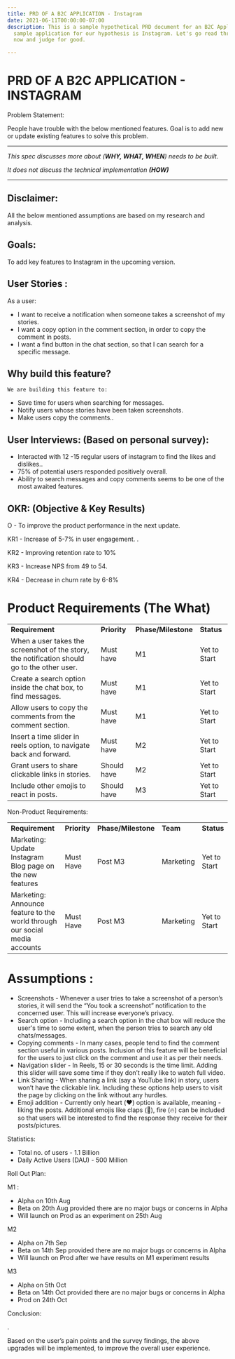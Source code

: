 ```yaml
---
title: PRD OF A B2C APPLICATION - Instagram
date: 2021-06-11T00:00:00-07:00
description: This is a sample hypothetical PRD document for an B2C Application. The
  sample application for our hypothesis is Instagram. Let's go read through the doc
  now and judge for good.

---
```

# **PRD OF A B2C APPLICATION** - **INSTAGRAM**

Problem Statement:

People have trouble with the below mentioned features. Goal is to add new or update existing features to solve this problem.

***

_This spec discusses more about (**WHY, WHAT, WHEN**) needs to be built._

_It does not discuss the technical implementation **(HOW)**_

***

## Disclaimer:

All the below mentioned assumptions are based on my research and analysis.

## Goals:

To add key features to Instagram in the upcoming version.

## User Stories :

As a user:

* I want to receive a notification when someone takes a screenshot of my stories.
* I want a copy option in the comment section, in order to copy the comment in posts.
* I want a find button in the chat section, so that I can search for a specific message.

## Why build this feature?

    We are building this feature to:

* Save time for users when searching for messages.
* Notify users whose stories have been taken screenshots.
* Make users copy the comments..

## User Interviews: (Based on personal survey):

* Interacted with 12 -15 regular users of instagram to find the likes and dislikes..
* 75% of potential users responded positively overall.
* Ability to search messages and copy comments seems to be one of the most awaited features.

## OKR: (Objective & Key Results)

O - To improve the product performance in the next update.

KR1 - Increase of 5-7% in user engagement. .

KR2 - Improving retention rate to 10%

KR3 - Increase NPS from 49 to 54.

KR4 - Decrease in churn rate by 6-8%

# Product Requirements (The What)

<table>
<tr>
<td><strong>Requirement</strong>
</td>
<td><strong>Priority</strong>
</td>
<td><strong>Phase/Milestone</strong>
</td>
<td><strong>Status</strong>
</td>
</tr>
<tr>
<td>When a user takes the screenshot of the story, the notification should go to the other user.
</td>
<td>Must have
</td>
<td>M1
</td>
<td>Yet to Start
</td>
</tr>
<tr>
<td>Create a search option inside the chat box, to find messages.
</td>
<td>Must have
</td>
<td>M1
</td>
<td>Yet to Start
</td>
</tr>
<tr>
<td>Allow users to copy the comments from the comment section.
</td>
<td>Must have
</td>
<td>M1
</td>
<td>Yet to Start
</td>
</tr>
<tr>
<td>Insert a time slider in reels option, to navigate back and forward.
</td>
<td>Must have
</td>
<td>M2
</td>
<td>Yet to Start
</td>
</tr>
<tr>
<td>Grant users to share clickable links in stories.
</td>
<td>Should have
</td>
<td>M2
</td>
<td>Yet to Start
</td>
</tr>
<tr>
<td>Include other emojis to react in posts.
</td>
<td>Should have
</td>
<td>M3
</td>
<td>Yet to Start
</td>
</tr>
</table>

Non-Product Requirements:

<table>
<tr>
<td><strong>Requirement</strong>
</td>
<td><strong>Priority</strong>
</td>
<td><strong>Phase/Milestone</strong>
</td>
<td><strong>Team</strong>
</td>
<td><strong>Status</strong>
</td>
</tr>
<tr>
<td>Marketing: Update Instagram Blog page on the new features
</td>
<td>Must Have
</td>
<td>Post M3
</td>
<td>Marketing
</td>
<td>Yet to Start
</td>
</tr>
<tr>
<td>Marketing: Announce feature to the world through our social media accounts
</td>
<td>Must Have
</td>
<td>Post M3
</td>
<td>Marketing
</td>
<td>Yet to Start
</td>
</tr>
</table>

# Assumptions :

* Screenshots - Whenever a user tries to take a screenshot of a person’s stories, it will send the “You took a screenshot” notification to the concerned user. This will increase everyone’s privacy.
* Search option - Including a search option in the chat box will reduce the user's time to some extent, when the person tries to search any old chats/messages.
* Copying comments - In many cases, people tend to find the comment section useful in various posts. Inclusion of this feature will be beneficial for the users to just click on the comment and use it as per their needs.
* Navigation slider - In Reels, 15 or 30 seconds is the time limit. Adding this slider will save some time if they don’t really like to watch full video.
* Link Sharing - When sharing a link (say a YouTube link) in story, users won’t have the clickable link. Including these options help users to visit the page by clicking on the link without any hurdles.
* Emoji addition - Currently only heart (❤️) option is available, meaning - liking the posts. Additional emojis like claps (👏), fire (🔥) can be included so that users will be interested to find the response they receive for their posts/pictures.

Statistics:

* Total no. of users - 1.1 Billion
* Daily Active Users (DAU) - 500 Million

Roll Out Plan:

M1 :

* Alpha on 10th Aug
* Beta on 20th Aug provided there are no major bugs or concerns in Alpha
* Will launch on Prod as an experiment on 25th Aug

M2

* Alpha on 7th Sep
* Beta on 14th Sep provided there are no major bugs or concerns in Alpha
* Will launch on Prod after we have results on M1 experiment results

M3

* Alpha on 5th Oct
* Beta on 14th Oct provided there are no major bugs or concerns in Alpha
* Prod on 24th Oct

Conclusion:

.

Based on the user’s pain points and the survey findings, the above upgrades will be implemented, to improve the overall user experience.